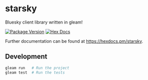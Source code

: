 # starsky

Bluesky client library written in gleam!

[![Package Version](https://img.shields.io/hexpm/v/starsky)](https://hex.pm/packages/starsky)
[![Hex Docs](https://img.shields.io/badge/hex-docs-ffaff3)](https://hexdocs.pm/starsky/)

Further documentation can be found at <https://hexdocs.pm/starsky>.

## Development

```sh
gleam run   # Run the project
gleam test  # Run the tests
```
